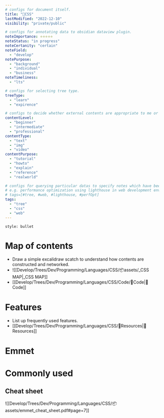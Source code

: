```yaml
---
# configs for document itself.
title: "🎉CSS"
lastModified: "2022-12-10"
visibility: "private/public"

# configs for annotating data to obsidian dataview plugin.
noteImportance: ⭐⭐⭐⭐⭐
noteStatus: "in progress"
noteCertanity: "certain"
noteField:
  - "develop"
notePurpose:
  - "background"
  - "individual"
  - "business"
noteTimeliness:
  - "lts"

# configs for selecting tree type.
treeType:
  - "learn"
  - "expirence"

# configs to decide whether external contents are appropriate to me or not.
contentLevel:
  - "beginner"
  - "intermediate"
  - "professional"
contentType:
  - "text"
  - "img"
  - "video"
contentPurpose:
  - "tutorial"
  - "howto"
  - "explain"
  - "reference"
  - "realworld"

# configs for querying particular datas to specify notes which have been noted expirences related to particular subject.
# e.g. performance optimization using lighthouse in web development environments:
# tags=[#tree, #web, #lighthouse, #perfOpt]
tags:
  - "tree"
  - "css"
  - "web"
---
```

```toc
style: bullet
```

# Map of contents
- Draw a simple excalidraw scatch to understand how contents are constructed and networked.
- ![[Develop/Trees/Dev/Programming/Languages/CSS/📦assets/_CSS MAP|_CSS MAP]]
- [[Develop/Trees/Dev/Programming/Languages/CSS/Code/🎉Code|🎉Code]]

# Features
- List up frequently used features.
- [[Develop/Trees/Dev/Programming/Languages/CSS/🚚Resources|🚚Resources]]
 
# Emmet
# Commonly used

## Cheat sheet
![[Develop/Trees/Dev/Programming/Languages/CSS/📦assets/emmet_cheat_sheet.pdf#page=7]]
